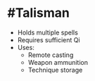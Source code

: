 # #Talisman

- Holds multiple spells
- Requires sufficient Qi
- Uses:
  - Remote casting
  - Weapon ammunition
  - Technique storage